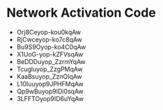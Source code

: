 # Network Activation Code
* Orj8Ceyop-kou0kqAw
* RjCwceyop-ko7c8qAw
* Bu9S9Oyop-ko4C0qAw
* X1UoG-yop-kZFVsqAw
* BeDDDuyop_ZzrmYqAw
* Tcugluyop_ZzgPMqAw
* KaaBsuyop_ZznOIqAw
* L10Iuuyop9JPHFMqAw
* Qp9wBuyop9IDi0sqAw
* 3LFFTOyop9ID6uYqAw